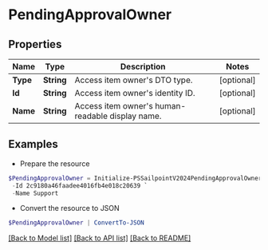 # PendingApprovalOwner
## Properties

Name | Type | Description | Notes
------------ | ------------- | ------------- | -------------
**Type** | **String** | Access item owner&#39;s DTO type. | [optional] 
**Id** | **String** | Access item owner&#39;s identity ID. | [optional] 
**Name** | **String** | Access item owner&#39;s human-readable display name. | [optional] 

## Examples

- Prepare the resource
```powershell
$PendingApprovalOwner = Initialize-PSSailpointV2024PendingApprovalOwner  -Type IDENTITY `
 -Id 2c9180a46faadee4016fb4e018c20639 `
 -Name Support
```

- Convert the resource to JSON
```powershell
$PendingApprovalOwner | ConvertTo-JSON
```

[[Back to Model list]](../README.md#documentation-for-models) [[Back to API list]](../README.md#documentation-for-api-endpoints) [[Back to README]](../README.md)

